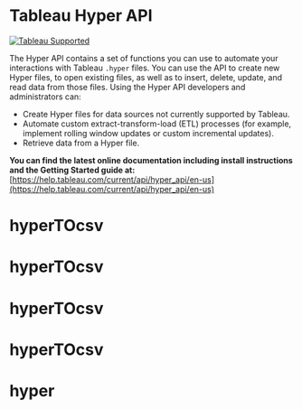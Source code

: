 # Tableau Hyper API

[![Tableau Supported](https://img.shields.io/badge/Support%20Level-Tableau%20Supported-53bd92.svg)](https://www.tableau.com/support-levels-it-and-developer-tools)

The Hyper API contains a set of functions you can use to automate your interactions with Tableau `.hyper` files.
You can use the API to create new Hyper files, to open existing files, as well as to insert, delete, update, and read data from those files.
Using the Hyper API developers and administrators can:

- Create Hyper files for data sources not currently supported by Tableau.
- Automate custom extract-transform-load (ETL) processes (for example, implement rolling window updates or custom incremental updates).
- Retrieve data from a Hyper file.

**You can find the latest online documentation including install instructions and the Getting Started guide at:**
[https://help.tableau.com/current/api/hyper_api/en-us](https://help.tableau.com/current/api/hyper_api/en-us)
# hyperTOcsv
# hyperTOcsv
# hyperTOcsv
# hyperTOcsv
# hyper
